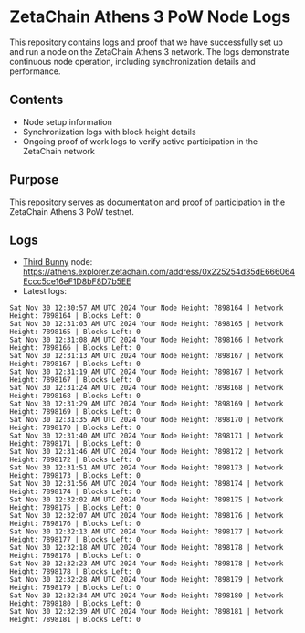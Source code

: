 # ZetaChain Athens 3 PoW Node Logs
This repository contains logs and proof that we have successfully set up and run a node on the ZetaChain Athens 3 network. The logs demonstrate continuous node operation, including synchronization details and performance.

## Contents
- Node setup information
- Synchronization logs with block height details
- Ongoing proof of work logs to verify active participation in the ZetaChain network

## Purpose
This repository serves as documentation and proof of participation in the ZetaChain Athens 3 PoW testnet.

## Logs

- [Third Bunny](https://thirdbunny.xyz/) node: https://athens.explorer.zetachain.com/address/0x225254d35dE666064Eccc5ce16eF1D8bF8D7b5EE
- Latest logs:
```
Sat Nov 30 12:30:57 AM UTC 2024 Your Node Height: 7898164 | Network Height: 7898164 | Blocks Left: 0
Sat Nov 30 12:31:03 AM UTC 2024 Your Node Height: 7898165 | Network Height: 7898165 | Blocks Left: 0
Sat Nov 30 12:31:08 AM UTC 2024 Your Node Height: 7898166 | Network Height: 7898166 | Blocks Left: 0
Sat Nov 30 12:31:13 AM UTC 2024 Your Node Height: 7898167 | Network Height: 7898167 | Blocks Left: 0
Sat Nov 30 12:31:19 AM UTC 2024 Your Node Height: 7898167 | Network Height: 7898167 | Blocks Left: 0
Sat Nov 30 12:31:24 AM UTC 2024 Your Node Height: 7898168 | Network Height: 7898168 | Blocks Left: 0
Sat Nov 30 12:31:29 AM UTC 2024 Your Node Height: 7898169 | Network Height: 7898169 | Blocks Left: 0
Sat Nov 30 12:31:35 AM UTC 2024 Your Node Height: 7898170 | Network Height: 7898170 | Blocks Left: 0
Sat Nov 30 12:31:40 AM UTC 2024 Your Node Height: 7898171 | Network Height: 7898171 | Blocks Left: 0
Sat Nov 30 12:31:46 AM UTC 2024 Your Node Height: 7898172 | Network Height: 7898172 | Blocks Left: 0
Sat Nov 30 12:31:51 AM UTC 2024 Your Node Height: 7898173 | Network Height: 7898173 | Blocks Left: 0
Sat Nov 30 12:31:56 AM UTC 2024 Your Node Height: 7898174 | Network Height: 7898174 | Blocks Left: 0
Sat Nov 30 12:32:02 AM UTC 2024 Your Node Height: 7898175 | Network Height: 7898175 | Blocks Left: 0
Sat Nov 30 12:32:07 AM UTC 2024 Your Node Height: 7898176 | Network Height: 7898176 | Blocks Left: 0
Sat Nov 30 12:32:13 AM UTC 2024 Your Node Height: 7898177 | Network Height: 7898177 | Blocks Left: 0
Sat Nov 30 12:32:18 AM UTC 2024 Your Node Height: 7898178 | Network Height: 7898178 | Blocks Left: 0
Sat Nov 30 12:32:23 AM UTC 2024 Your Node Height: 7898178 | Network Height: 7898178 | Blocks Left: 0
Sat Nov 30 12:32:28 AM UTC 2024 Your Node Height: 7898179 | Network Height: 7898179 | Blocks Left: 0
Sat Nov 30 12:32:34 AM UTC 2024 Your Node Height: 7898180 | Network Height: 7898180 | Blocks Left: 0
Sat Nov 30 12:32:39 AM UTC 2024 Your Node Height: 7898181 | Network Height: 7898181 | Blocks Left: 0
```
